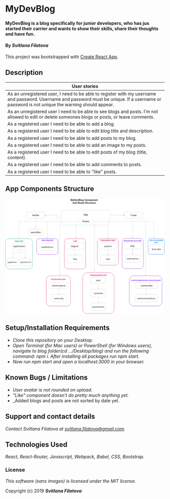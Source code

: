 # MyDevBlog

#### MyDevBlog is a blog specifically for junior developers, who has jus started their carrier and wants to show their skills, share their thoughts and have fun.

#### By _**Svitlana Filatova**_

This project was bootstrapped with [Create React App](https://github.com/facebook/create-react-app).

## Description

| User stories                                                                                                                                                                                   |
| ---------------------------------------------------------------------------------------------------------------------------------------------------------------------------------------------- |
| As an unregistered user, I need to be able to register with my username and password. Username and password must be unique. If a username or password is not unique the warning should appear. |
| As an unregistered user I need to be able to see blogs and posts. I'm not allowed to edit or delete someones blogs or posts, or leave comments.                                                |
| As a registered user I need to be able to add a blog.                                                                                                                                          |
| As a registered user I need to be able to edit blog title and description.                                                                                                                     |
| As a registered user I need to be able to add posts to my blog.                                                                                                                                |
| As a registered user I need to be able to add an image to my posts.                                                                                                                            |
| As a registered user I need to be able to edit posts of my blog (title, content).                                                                                                              |
| As a registered user I need to be able to add comments to posts.                                                                                                                               |
| As a registered user I need to be able to "like" posts.                                                                                                                                        |

## App Components Structure

![](component-tree-diagram.png)

## Setup/Installation Requirements

- _Clone this repository on your Desktop._
- _Open Terminal (for Mac users) or PowerShell (for Windows users), navigate to blog folder(cd .../Desktop/blog) and run the following command: npm i. After installing all packages run npm start._
- _Now run npm start and open a localhost:3000 in your browser._

## Known Bugs / Limitations

- _User avatar is not rounded on upload._
- _"Like" component doesn't do pretty much anything yet._
- \_Added blogs and posts are not sorted by date yet.

## Support and contact details

_Contact Svitlana Filatova at svitlana.filatova@gmail.com._

## Technologies Used

_React, React-Router, Javascript, Webpack, Babel, CSS, Bootstrap._

### License

_This software (sans images) is licensed under the MIT license._

Copyright (c) 2019 **_Svitlana Filatova_**
